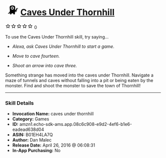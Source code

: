# &nbsp;<img src="skill_icon" alt="Caves Under Thornhill icon" width="36"> [Caves Under Thornhill](http://alexa.amazon.com/#skills/amzn1.echo-sdk-ams.app.08c6c908-e9d2-4ef6-b1e6-eadead638d04)
![0 stars](../../images/ic_star_border_black_18dp_1x.png)![0 stars](../../images/ic_star_border_black_18dp_1x.png)![0 stars](../../images/ic_star_border_black_18dp_1x.png)![0 stars](../../images/ic_star_border_black_18dp_1x.png)![0 stars](../../images/ic_star_border_black_18dp_1x.png) 0

To use the Caves Under Thornhill skill, try saying...

* *Alexa, ask Caves Under Thornhill to start a game.*

* *Move to cave fourteen.*

* *Shoot an arrow into cave three.*

Something strange has moved into the caves under Thornhill.  Navigate a maze of tunnels and caves without falling into a pit or being eaten by the monster.  Find and shoot the monster to save the town of Thornhill!

***

### Skill Details

* **Invocation Name:** caves under thornhill
* **Category:** Games
* **ID:** amzn1.echo-sdk-ams.app.08c6c908-e9d2-4ef6-b1e6-eadead638d04
* **ASIN:** B01EH4LA7Q
* **Author:** Dan Malec
* **Release Date:** April 26, 2016 @ 06:08:31
* **In-App Purchasing:** No
